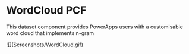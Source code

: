 # WordCloud PCF
<p>This dataset component provides PowerApps users with a customisable word cloud that implements n-gram<p>
![](Screenshots/WordCloud.gif)
